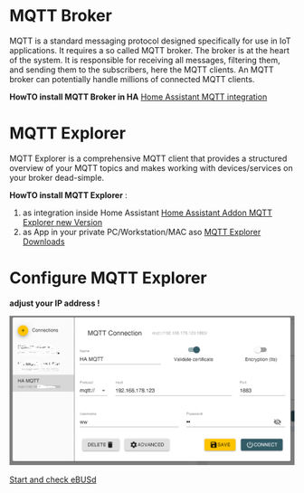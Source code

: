 # MQTT Broker

MQTT is a standard messaging protocol designed specifically for use in IoT applications. It requires a so called MQTT broker.
The broker is at the heart of the system. It is responsible for receiving all messages, filtering them, and sending them to the subscribers, here the MQTT clients. An MQTT broker can potentially handle millions of connected MQTT clients.

**HowTO install MQTT Broker in HA** 
[Home Assistant MQTT integration](https://www.home-assistant.io/integrations/mqtt)
 

# MQTT Explorer

MQTT Explorer is a comprehensive MQTT client that provides a structured overview of your MQTT topics and makes working with 
devices/services on your broker dead-simple.

**HowTO install MQTT Explorer** :

1) as integration inside Home Assistant
[Home Assistant Addon MQTT Explorer new Version](https://community.home-assistant.io/t/addon-mqtt-explorer-new-version/603739)
2) as App in your private PC/Workstation/MAC aso
[MQTT Explorer Downloads](https://mqtt-explorer.com/)

# Configure MQTT Explorer

**adjust your IP address !**

![image](pictures/mqtt_explorer.png)


[Start and check eBUSd](./dosc/home_assistant_ebus_2.md)




